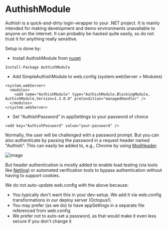AuthishModule
=============

Authish is a quick-and-dirty login-wrapper to your .NET project. It is mainly intended
for making development and demo environments unavailable to anyone on the internet.
It can probably be hacked quite easily, so do not trust it for anything really sensitive.

Setup is done by:

 * Install AuthishModule from [nuget](https://www.nuget.org/packages/AuthishModule/)

```
Install-Package AuthishModule
```

 * Add SimpleAuthishModule to web.config (system.webServer > Modules)

```
<system.webServer>
  <modules>
    <add name="AuthishModule" type="AuthishModule.BlockingModule, AuthishModule,Version=1.3.0.0" preCondition="managedHandler" />
  </modules>
</system.webServer>
```

 * Set "AuthishPassword" in appSettings to your password of choice

```
<add key="AuthishPassword" value="your-password" />
```

Normally, the user will be challenged with a password prompt. But you can also authenticate
by passing the password in a request header named "Authish". This can easily be added to,
e.g., Chrome by using [ModHeader](https://chrome.google.com/webstore/detail/modheader/idgpnmonknjnojddfkpgkljpfnnfcklj).

![image](https://cloud.githubusercontent.com/assets/77299/4678864/588bbebc-55fb-11e4-94ab-ef000c4055b1.png)


But header authentication is mostly added to enable load testing (via tools like [Netling](https://github.com/hallatore/Netling))
or automated verification tools to bypass authentication without having to support cookies.

We do not auto-update web.config with the above because:
 * You typically don't want this in your dev-setup. We add it via web.config transformations in our deploy server (Octopus!).
 * You may prefer (as we do) to have appSettings in a separate file referenced from web.config
 * We prefer not to auto-set a password, as that would make it even less secure if you don't change it

